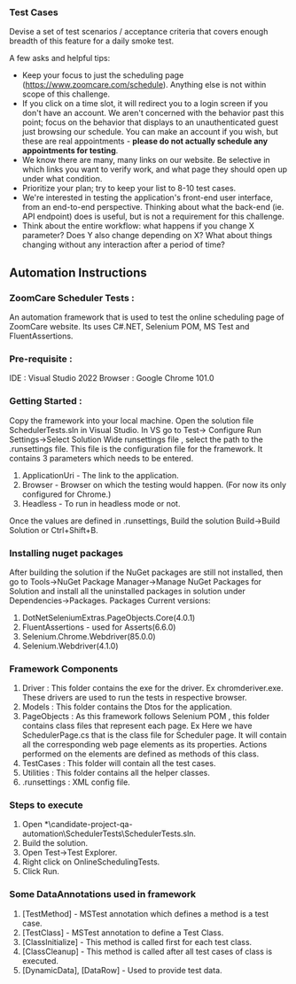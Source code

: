 

### Test Cases

Devise a set of test scenarios / acceptance criteria that covers enough breadth of this feature for a daily smoke test.

A few asks and helpful tips:
- Keep your focus to just the scheduling page (https://www.zoomcare.com/schedule). Anything else is not within scope of this challenge.
- If you click on a time slot, it will redirect you to a login screen if you don't have an account. We aren't concerned with the behavior past this point; focus on the behavior that displays to an unauthenticated guest just browsing our schedule. You can make an account if you wish, but these are real appointments - **please do not actually schedule any appointments for testing**.
- We know there are many, many links on our website. Be selective in which links you want to verify work, and what page they should open up under what condition.
- Prioritize your plan; try to keep your list to 8-10 test cases.
- We're interested in testing the application's front-end user interface, from an end-to-end perspective. Thinking about what the back-end (ie. API endpoint) does is useful, but is not a requirement for this challenge.
- Think about the entire workflow: what happens if you change X parameter? Does Y also change depending on X? What about things changing without any interaction after a period of time?

## Automation Instructions

### ZoomCare Scheduler Tests : 

An automation framework that is used to test the online scheduling page of ZoomCare website. Its uses C#.NET, Selenium POM, MS Test and FluentAssertions. 

### Pre-requisite : 

IDE : Visual Studio 2022
Browser : Google Chrome 101.0

### Getting Started : 

Copy the framework into your local machine. Open the solution file SchedulerTests.sln in Visual Studio. In VS go to Test-> Configure Run Settings->Select Solution Wide runsettings file , select the path to the .runsettings file. 
This file is the configuration file for the framework. It contains 3 parameters which needs to be entered.
1. ApplicationUri - The link to the application.
2. Browser - Browser on which the testing would happen. (For now its only configured for Chrome.)
3. Headless - To run in headless mode or not.

Once the values are defined in .runsettings, Build the solution Build->Build Solution or Ctrl+Shift+B. 

### Installing nuget packages

After building the solution if the NuGet packages are still not installed, then go to Tools->NuGet Package Manager->Manage NuGet Packages for Solution and install all the uninstalled packages in solution under Dependencies->Packages.
Packages Current versions:
1. DotNetSeleniumExtras.PageObjects.Core(4.0.1)
2. FluentAssertions - used for Asserts(6.6.0)
3. Selenium.Chrome.Webdriver(85.0.0)
4. Selenium.Webdriver(4.1.0)

### Framework Components

1. Driver : This folder contains the exe for the driver. Ex chromderiver.exe. These drivers are used to run the tests in respective browser.
2. Models : This folder contains the Dtos for the application.
3. PageObjects : As this framework follows Selenium POM , this folder contains class files that represent each page. Ex Here we have SchedulerPage.cs that is the class file for Scheduler page. It will contain all the corresponding web page elements as its properties.
   Actions performed on the elements are defined as methods of this class.
4. TestCases : This folder will contain all the test cases.
5. Utilities : This folder contains all the helper classes.
6. .runsettings : XML config file.

### Steps to execute

1. Open *\candidate-project-qa-automation\SchedulerTests\SchedulerTests.sln.
2. Build the solution.
3. Open Test->Test Explorer.
4. Right click on OnlineSchedulingTests.
5. Click Run.

### Some DataAnnotations used in framework
1. [TestMethod] - MSTest annotation which defines a method is a test case.
2. [TestClass] - MSTest annotation to define a Test Class.
3. [ClassInitialize] - This method is called first for each test class.
4. [ClassCleanup] - This method is called after all test cases of class is executed.
5. [DynamicData], [DataRow] - Used to provide test data.

